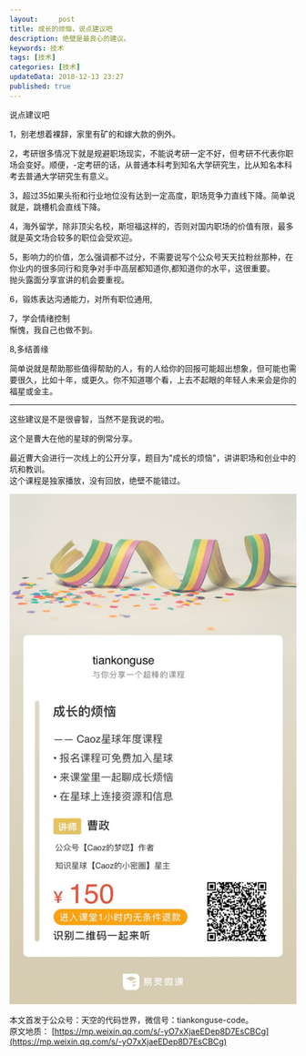 ```yaml
---   
layout:     post  
title: 成长的烦恼，说点建议吧   
description: 绝壁是最良心的建议。 
keywords: 技术
tags: [技术]  
categories: [技术]  
updateData: 2018-12-13 23:27  
published: true   
---  
```


 

说点建议吧  


1，别老想着裸辞，家里有矿的和嫁大款的例外。  


2，考研很多情况下就是规避职场现实，不能说考研一定不好，但考研不代表你职场会变好。顺便，-定考研的话，从普通本科考到知名大学研究生，比从知名本科考去普通大学研究生有意义。  


3，超过35如果头衔和行业地位没有达到一定高度，职场竞争力直线下降。简单说就是，跳槽机会直线下降。  


4，海外留学，除非顶尖名校，斯坦福这样的，否则对国内职场的价值有限，最多就是英文场合较多的职位会受欢迎。  


5，影响力的价值，怎么强调都不过分，不需要说写个公众号天天拉粉丝那种，在你业内的很多同行和竞争对手中高层都知道你,都知道你的水平，这很重要。  
抛头露面分享宣讲的机会要重视。  


6，锻炼表达沟通能力，对所有职位通用,  


7，学会情绪控制  
惭愧，我自己也做不到。  


8,多结善缘  


简单说就是帮助那些值得帮助的人，有的人给你的回报可能超出想象，但可能也需要很久，比如十年，或更久。你不知道哪个看，上去不起眼的年轻人未来会是你的福星或金主。  


----

这些建议是不是很睿智，当然不是我说的啦。  


这个是曹大在他的星球的例常分享。  


最近曹大会进行一次线上的公开分享，题目为"成长的烦恼"，讲讲职场和创业中的坑和教训。  
这个课程是独家播放，没有回放，绝壁不能错过。  

![](/images/2018/12/20181213235921.jpg)


本文首发于公众号：天空的代码世界，微信号：tiankonguse-code。  
原文地质： [https://mp.weixin.qq.com/s/-yO7xXjaeEDep8D7EsCBCg](https://mp.weixin.qq.com/s/-yO7xXjaeEDep8D7EsCBCg)  



